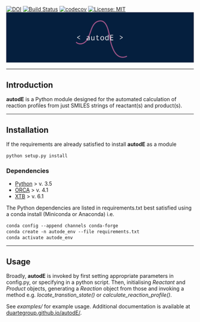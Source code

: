 [![DOI](https://zenodo.org/badge/196085570.svg)](https://zenodo.org/badge/latestdoi/196085570) [![Build Status](https://travis-ci.org/duartegroup/autodE.svg?branch=joseph)](https://travis-ci.org/duartegroup/autodE) [![codecov](https://codecov.io/gh/duartegroup/autodE/branch/joseph/graph/badge.svg)](https://codecov.io/gh/duartegroup/autodE/branch/joseph) [![License: MIT](https://img.shields.io/badge/License-MIT-blue.svg)](https://opensource.org/licenses/MIT)
![alt text](autode/common/llogo.png)
***
## Introduction

**autodE** is a Python module designed for the automated calculation of reaction
profiles from just SMILES strings of reactant(s) and product(s).

***

## Installation

If the requirements are already satisfied to install **autodE** as a module
```
python setup.py install
```

### Dependencies
* [Python](https://www.python.org/) > v. 3.5
* [ORCA](https://sites.google.com/site/orcainputlibrary/home/) > v. 4.1
* [XTB](https://www.chemie.uni-bonn.de/pctc/mulliken-center/software/xtb/xtb/) > v. 6.1

The Python dependencies are listed in requirements.txt best satisfied using a conda install (Miniconda or Anaconda) i.e.
```
conda config --append channels conda-forge
conda create -n autode_env --file requirements.txt
conda activate autode_env
```

***

## Usage

Broadly, **autodE** is invoked by first setting appropriate parameters in config.py, or specifying in a python script. 
Then, initialising _Reactant_ and _Product_ objects, generating a _Reaction_ object from those and invoking a method 
e.g. _locate_transtion_state()_ or _calculate_reaction_profile()_.

See _examples/_ for example usage. Additional documentation is available at [duartegroup.github.io/autodE/](https://duartegroup.github.io/autodE/).
